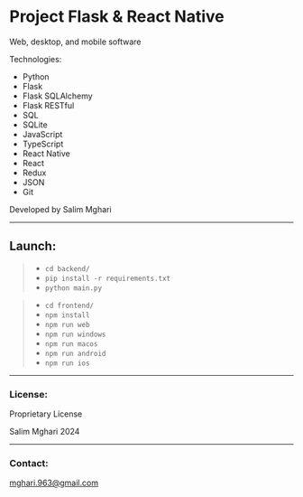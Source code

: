 # Project Flask & React Native

Web, desktop, and mobile software

Technologies:
- Python
- Flask
- Flask SQLAlchemy
- Flask RESTful
- SQL
- SQLite
- JavaScript
- TypeScript
- React Native
- React
- Redux
- JSON
- Git

Developed by Salim Mghari 

---

## Launch:

> - `cd backend/`
> - `pip install -r requirements.txt`
> - `python main.py`

> - `cd frontend/`
> - `npm install`
> - `npm run web`
> - `npm run windows`
> - `npm run macos`
> - `npm run android`
> - `npm run ios`

---

### License:

Proprietary License

Salim Mghari 2024

---

### Contact:

<mghari.963@gmail.com>  

